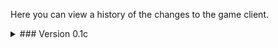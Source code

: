 Here you can view a history of the changes to the game client.

<details><summary>### Version 0.1c</summary>
May 3, 2019
<pre><code>
Enemies
- New moveset patterns.
- Increased health values.
- Increased ability damage.
- Added multi-hit abilities.
- Added loot tables.

Items
- Increased shop values.
- Added description details.
- Attributes are now displayed.
- Spells are now displayed.

Zones
- Increased the size of each floor.
- Adjusted enemy spawn rate.
- Adjusted container spawn rate.
</code></pre>
</details>
